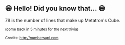 ## 😄 Hello! Did you know that... 😄
78 is the number of lines that make up Metatron's Cube.

<sup>(come back in 5 minutes for the next trivia)</sup>


<sup>Credits: http://numbersapi.com</sup>
